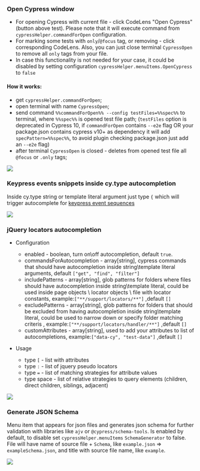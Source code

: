 
### Open Cypress window

-   For opening Cypress with current file - click CodeLens "Open Cypress" (button above test).
    Please note that it will execute command from `cypressHelper.commandForOpen` configuration.
-   For marking some tests with `only`/`@focus` tag, or removing - click corresponding CodeLens. Also, you can just close terminal `CypressOpen` to remove all `only` tags from your file.
-   In case this functionality is not needed for your case, it could be disabled by setting configuration `cypressHelper.menuItems.OpenCypress` to `false`

#### How it works:

-   get `cypressHelper.commandForOpen`;
-   open terminal with name `CypressOpen`;
-   send command `%%commandForOpen%% --config testFiles=%%spec%%` to terminal, where `%%spec%%` is opened test file path;
    (`testFiles` option is deprecated in Cypress 10, if `commandForOpen` contains `--e2e` flag OR your package.json contains cypress v10+ as dependency it will add `specPattern=%%spec%%`, to avoid plugin checking package.json just add an `--e2e` flag)
-   after terminal `CypressOpen` is closed - deletes from opened test file all `@focus` or `.only` tags;

![](../assets/openCypress.gif)



### Keypress events snippets inside cy.type autocompletion

Inside cy.type string or template literal argument just type `{` which will trigger autocomplete for [keypress event sequences](https://docs.cypress.io/api/commands/type.html#Arguments)

![](../assets/cyTypeAutocomplete.gif)

### jQuery locators autocompletion

-   Configuration

    -   enabled - boolean, turn on\off autocompletion, default `true`.
    -   commandsForAutocompletion - array[string], cypress commands that should have autocompletion inside string\template literal arguments, default `["get", "find", "filter"]`
    -   includePatterns - array[string], glob patterns for folders where files should have autocompletion inside string\template literal, could be used inside page objects \ locator objects \ file with locator constants, example:`["**/support/locators/**"]` ,default `[]`
    -   excludePatterns - array[string], glob patterns for folders that should be excluded from having autocompletion inside string\template literal, could be used to narrow down or specify folder matching criteris , example:`["**/support/locators/handler/**"]` ,default `[]`
    -   customAttributes - array[string], used to add your attributes to list of autocompletions, example:`["data-cy", "test-data"]` ,default `[]`

-   Usage
    -   type `[` - list with attributes
    -   type `:` - list of jquery pseudo locators
    -   type `=` - list of matching strategies for attribute values
    -   type space - list of relative strategies to query elements (children, direct children, siblings, adjacent)

![](../assets/jqueryLocators.gif)

### Generate JSON Schema

Menu item that appears for json files and generates json schema for further validation with libraries like `ajv` or `@cypress/schema-tools`.
Is enabled by default, to disable set `cypressHelper.menuItems` `SchemaGenerator` to false.
File will have name of source file + `Schema`, like `example.json` => `exampleSchema.json`, and title with source file name, like `example`.

![](../assets/jsonSchema.gif)